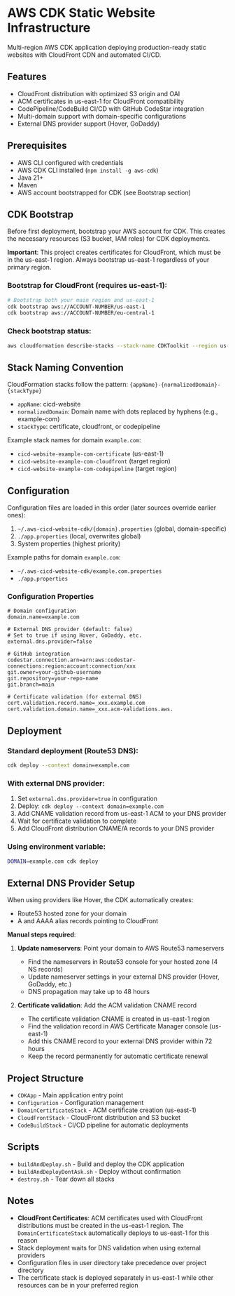 # AWS CDK Static Website Infrastructure

Multi-region AWS CDK application deploying production-ready static websites with CloudFront CDN and automated CI/CD.

## Features

- CloudFront distribution with optimized S3 origin and OAI
- ACM certificates in us-east-1 for CloudFront compatibility
- CodePipeline/CodeBuild CI/CD with GitHub CodeStar integration
- Multi-domain support with domain-specific configurations
- External DNS provider support (Hover, GoDaddy)

## Prerequisites

- AWS CLI configured with credentials
- AWS CDK CLI installed (`npm install -g aws-cdk`)
- Java 21+
- Maven
- AWS account bootstrapped for CDK (see Bootstrap section)

## CDK Bootstrap

Before first deployment, bootstrap your AWS account for CDK. This creates the necessary resources (S3 bucket, IAM roles) for CDK deployments.

**Important**: This project creates certificates for CloudFront, which must be in the us-east-1 region. Always bootstrap us-east-1 regardless of your primary region.

### Bootstrap for CloudFront (requires us-east-1):
```bash
# Bootstrap both your main region and us-east-1
cdk bootstrap aws://ACCOUNT-NUMBER/us-east-1
cdk bootstrap aws://ACCOUNT-NUMBER/eu-central-1
```


### Check bootstrap status:
```bash
aws cloudformation describe-stacks --stack-name CDKToolkit --region us-east-1
```

## Stack Naming Convention

CloudFormation stacks follow the pattern: `{appName}-{normalizedDomain}-{stackType}`

- `appName`: cicd-website
- `normalizedDomain`: Domain name with dots replaced by hyphens (e.g., example-com)
- `stackType`: certificate, cloudfront, or codepipeline

Example stack names for domain `example.com`:
- `cicd-website-example-com-certificate` (us-east-1)
- `cicd-website-example-com-cloudfront` (target region)
- `cicd-website-example-com-codepipeline` (target region)

## Configuration

Configuration files are loaded in this order (later sources override earlier ones):
1. `~/.aws-cicd-website-cdk/{domain}.properties` (global, domain-specific)
2. `./app.properties` (local, overwrites global)
3. System properties (highest priority)

Example paths for domain `example.com`:
- `~/.aws-cicd-website-cdk/example.com.properties`
- `./app.properties`

### Configuration Properties

```properties
# Domain configuration
domain.name=example.com

# External DNS provider (default: false)
# Set to true if using Hover, GoDaddy, etc.
external.dns.provider=false

# GitHub integration
codestar.connection.arn=arn:aws:codestar-connections:region:account:connection/xxx
git.owner=your-github-username
git.repository=your-repo-name
git.branch=main

# Certificate validation (for external DNS)
cert.validation.record.name=_xxx.example.com
cert.validation.domain.name=_xxx.acm-validations.aws.
```

## Deployment

### Standard deployment (Route53 DNS):
```bash
cdk deploy --context domain=example.com
```

### With external DNS provider:
1. Set `external.dns.provider=true` in configuration
2. Deploy: `cdk deploy --context domain=example.com`
3. Add CNAME validation record from us-east-1 ACM to your DNS provider
4. Wait for certificate validation to complete
5. Add CloudFront distribution CNAME/A records to your DNS provider

### Using environment variable:
```bash
DOMAIN=example.com cdk deploy
```

## External DNS Provider Setup

When using providers like Hover, the CDK automatically creates:
- Route53 hosted zone for your domain
- A and AAAA alias records pointing to CloudFront

**Manual steps required**:

1. **Update nameservers**: Point your domain to AWS Route53 nameservers
   - Find the nameservers in Route53 console for your hosted zone (4 NS records)
   - Update nameserver settings in your external DNS provider (Hover, GoDaddy, etc.)
   - DNS propagation may take up to 48 hours

2. **Certificate validation**: Add the ACM validation CNAME record
   - The certificate validation CNAME is created in us-east-1 region
   - Find the validation record in AWS Certificate Manager console (us-east-1)
   - Add this CNAME record to your external DNS provider within 72 hours
   - Keep the record permanently for automatic certificate renewal

## Project Structure

- `CDKApp` - Main application entry point
- `Configuration` - Configuration management
- `DomainCertificateStack` - ACM certificate creation (us-east-1)
- `CloudFrontStack` - CloudFront distribution and S3 bucket
- `CodeBuildStack` - CI/CD pipeline for automatic deployments

## Scripts

- `buildAndDeploy.sh` - Build and deploy the CDK application
- `buildAndDeployDontAsk.sh` - Deploy without confirmation
- `destroy.sh` - Tear down all stacks

## Notes

- **CloudFront Certificates**: ACM certificates used with CloudFront distributions must be created in the us-east-1 region. The `DomainCertificateStack` automatically deploys to us-east-1 for this reason
- Stack deployment waits for DNS validation when using external providers
- Configuration files in user directory take precedence over project directory
- The certificate stack is deployed separately in us-east-1 while other resources can be in your preferred region